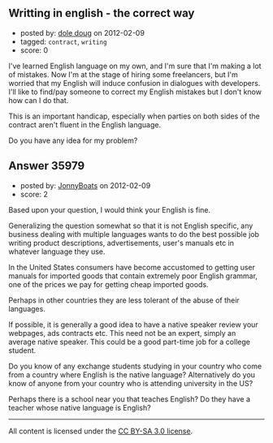 ## Writting in english - the correct way

- posted by: [dole doug](https://stackexchange.com/users/-1/8122-dole-doug) on 2012-02-09
- tagged: `contract`, `writing`
- score: 0

I've learned English language on my own, and I'm sure that I'm making a lot of mistakes. Now I'm at the stage of hiring some freelancers, but I'm worried that my English will induce confusion in dialogues with developers. I'll like to find/pay someone to correct my English mistakes but I don't know how can I do that. 

This is an important handicap, especially when parties on both sides of the contract aren't fluent in the English language.

Do you have any idea for my problem?



## Answer 35979

- posted by: [JonnyBoats](https://stackexchange.com/users/-1/3100-jonnyboats) on 2012-02-09
- score: 2

Based upon your question, I would think your English is fine.

Generalizing the question somewhat so that it is not English specific, any business dealing with multiple languages wants to do the best possible job writing product descriptions, advertisements, user's manuals etc in whatever language they use.

In the United States consumers have become accustomed to getting user manuals for imported goods that contain extremely poor English grammar, one of the prices we pay for getting cheap imported goods.

Perhaps in other countries they are less tolerant of the abuse of their languages.

If possible, it is generally a good idea to have a native speaker review your webpages, ads contracts etc. This need not be an expert, simply an average native speaker. This could be a good part-time job for a college student.

Do you know of any exchange students studying in your country who come from a country where English is the native language? Alternatively do you know of anyone from your country who is attending university in the US?

Perhaps there is a school near you that teaches English? Do they have a teacher whose native language is English?



---

All content is licensed under the [CC BY-SA 3.0 license](https://creativecommons.org/licenses/by-sa/3.0/).
